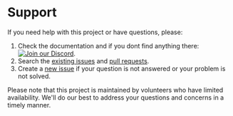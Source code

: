 # Support

If you need help with this project or have questions, please:

1. Check the documentation and if you dont find anything there: [![Join our Discord](https://img.shields.io/discord/1097720481970397356?label=JoinOurDiscord&logo=discord&logoColor=white&color=5865f2)](https://discord.gg/R4tqghAgSE).
2. Search the [existing issues](https://github.com/Josh-XT/AGiXT/issues) and [pull requests](https://github.com/Josh-XT/AGiXT/pulls).
3. Create a [new issue](https://github.com/Josh-XT/AGiXT/issues/new) if your question is not answered or your problem is not solved.

Please note that this project is maintained by volunteers who have limited availability. We'll do our best to address your questions and concerns in a timely manner.
